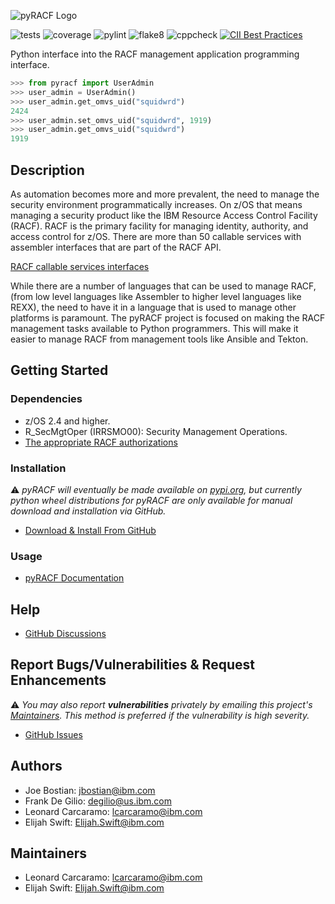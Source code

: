 ![pyRACF Logo](logo.png)

![tests](https://github.com/ambitus/pyracf/actions/workflows/unittest.yml/badge.svg?branch=dev)
![coverage](https://github.com/ambitus/pyracf/actions/workflows/coverage.yml/badge.svg?branch=dev)
![pylint](https://github.com/ambitus/pyracf/actions/workflows/pylint.yml/badge.svg?branch=dev)
![flake8](https://github.com/ambitus/pyracf/actions/workflows/flake8.yml/badge.svg?branch=dev)
![cppcheck](https://github.com/ambitus/pyracf/actions/workflows/cppcheck.yml/badge.svg?branch=dev)
[![CII Best Practices](https://bestpractices.coreinfrastructure.org/projects/8437/badge)](https://bestpractices.coreinfrastructure.org/projects/8437)

Python interface into the RACF management application programming interface.

```python
>>> from pyracf import UserAdmin
>>> user_admin = UserAdmin()
>>> user_admin.get_omvs_uid("squidwrd")
2424
>>> user_admin.set_omvs_uid("squidwrd", 1919)
>>> user_admin.get_omvs_uid("squidwrd")
1919
```

## Description

As automation becomes more and more prevalent, the need to manage the security environment programmatically increases. On z/OS that means managing a security product like the IBM Resource Access Control Facility (RACF). RACF is the primary facility for managing identity, authority, and access control for z/OS. There are more than 50 callable services with assembler interfaces that are part of the RACF API.

[RACF callable services interfaces](http://publibz.boulder.ibm.com/epubs/pdf/ich2d112.pdf)

 While there are a number of languages that can be used to manage RACF, (from low level languages like Assembler to higher level languages like REXX), the need to have it in a language that is used to manage other platforms is paramount. The pyRACF project is focused on making the RACF management tasks available to Python programmers. This will make it easier to manage RACF from management tools like Ansible and Tekton.

## Getting Started

### Dependencies

* z/OS 2.4 and higher.
* R_SecMgtOper (IRRSMO00): Security Management Operations.
* [The appropriate RACF authorizations](https://www.ibm.com/docs/en/zos/2.5.0?topic=operations-racf-authorization)

### Installation

:warning: _pyRACF will eventually be made available on [pypi.org](https://pypi.org/), but currently python wheel distributions for pyRACF are only available for manual download and installation via GitHub._

* [Download & Install From GitHub](https://github.com/ambitus/pyracf/releases)

### Usage

* [pyRACF Documentation](https://ambitus.github.io/pyracf/)

## Help

* [GitHub Discussions](https://github.com/ambitus/pyracf/discussions)

## Report Bugs/Vulnerabilities & Request Enhancements

:warning: _You may also report **vulnerabilities** privately by emailing this project's [Maintainers](#maintainers). This method is preferred if the vulnerability is high severity._

* [GitHub Issues](https://github.com/ambitus/pyracf/issues)

## Authors

* Joe Bostian: jbostian@ibm.com
* Frank De Gilio: degilio@us.ibm.com
* Leonard Carcaramo: lcarcaramo@ibm.com
* Elijah Swift: Elijah.Swift@ibm.com

## Maintainers

* Leonard Carcaramo: lcarcaramo@ibm.com
* Elijah Swift: Elijah.Swift@ibm.com
